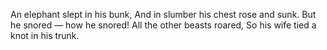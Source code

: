 An elephant slept in his bunk,
And in slumber his chest rose and sunk.
But he snored — how he snored!
All the other beasts roared,
So his wife tied a knot in his trunk.